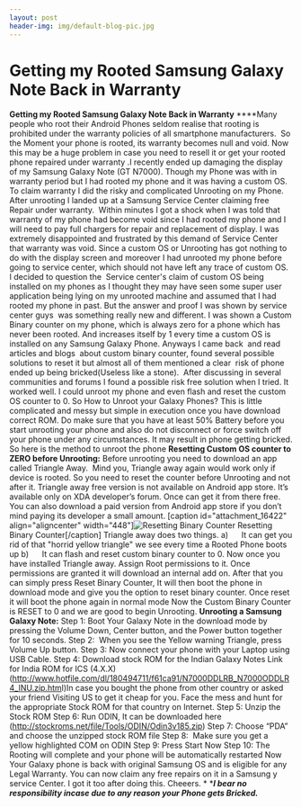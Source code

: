 ```yaml
---
layout: post
header-img: img/default-blog-pic.jpg
---
```


# Getting my Rooted Samsung Galaxy Note Back in Warranty

**Getting my Rooted Samsung Galaxy Note Back in Warranty** ****Many people who root their Android Phones seldom realise that rooting is prohibited under the warranty policies of all smartphone manufacturers.  So the Moment your phone is rooted, its warranty becomes null and void. Now this may be a huge problem in case you need to resell it or get your rooted phone repaired under warranty .I recently ended up damaging the display of my Samsung Galaxy Note (GT N7000). Though my Phone was with in warranty period but I had rooted my phone and it was having a custom OS. To claim warranty I did the risky and complicated Unrooting on my Phone. After unrooting I landed up at a Samsung Service Center claiming free Repair under warranty.  Within minutes I got a shock when I was told that warranty of my phone had become void since I had rooted my phone and I will need to pay full chargers for repair and replacement of display.  I was extremely disappointed and frustrated by this demand of Service Center that warranty was void. Since a custom OS or Unrooting has got nothing to do with the display screen and moreover I had unrooted my phone before going to service center, which should not have left any trace of custom OS. I decided to question the  Service center's claim of custom OS being installed on my phones as I thought they may have seen some super user application being lying on my unrooted machine and assumed that I had rooted my phone in past. But the answer and proof I was shown by service center guys  was something really new and different. I was shown a Custom Binary counter on my phone, which is always zero for a phone which has never been rooted. And increases itself by 1 every time a custom OS is installed on any Samsung Galaxy Phone. Anyways I came back  and read articles and blogs  about custom binary counter, found several possible solutions to reset it but almost all of them mentioned a clear  risk of phone ended up being bricked(Useless like a stone).  After discussing in several communities and forums I found a possible risk free solution when I tried. It worked well. I could unroot my phone and even flash and reset the custom OS counter to 0. So How to Unroot your Galaxy Phones? This is little complicated and messy but simple in execution once you have download correct ROM. Do make sure that you have at least 50% Battery before you start unrooting your phone and also do not disconnect or force switch off your phone under any circumstances. It may result in phone getting bricked. So here is the method to unroot the phone **Resetting Custom OS counter to ZERO before Unrooting:** Before unrooting you need to download an app called Triangle Away.  Mind you, Triangle away again would work only if device is rooted. So you need to reset the counter before Unrooting and not after it. Triangle away free version is not available on Android app store. It’s available only on XDA developer’s forum. Once can get it from there free. You can also download a paid version from Android app store if you don’t mind paying its developer a small amount. [caption id="attachment_16422" align="aligncenter" width="448"]![Resetting Binary Counter ](/wp-content/uploads/2013/03/Screenshot_2013-03-25-15-14-09.png) Resetting Binary Counter[/caption] Triangle away does two things. a)      It can get you rid of that "horrid yellow triangle" we see every time a Rooted Phone boots up b)      It can flash and reset custom binary counter to 0. Now once you have installed Triangle away. Assign Root permissions to it. Once permissions are granted it will download an internal add on. After that you can simply press Reset Binary Counter, It will then boot the phone in download mode and give you the option to reset binary counter. Once reset it will boot the phone again in normal mode Now the Custom Binary Counter is RESET to 0 and we are good to begin Unrooting. **Unrooting a Samsung Galaxy Note:** Step 1: Boot Your Galaxy Note in the download mode by pressing the Volume Down, Center button, and the Power button together for 10 seconds. Step 2:  When you see the Yellow warning Triangle, press Volume Up button. Step 3: Now connect your phone with your Laptop using USB Cable. Step 4: Download stock ROM for the Indian Galaxy Notes Link for India ROM for ICS (4.X.X) (<http://www.hotfile.com/dl/180494711/f61ca91/N7000DDLRB_N7000ODDLR4_INU.zip.htm>l)In case you bought the phone from other country or asked your friend Visiting US to get it cheap for you. Face the mess and hunt for the appropriate Stock ROM for that country on Internet. Step 5: Unzip the Stock ROM Step 6: Run ODIN, It can be downloaded here (<http://stockroms.net/file/Tools/ODIN/Odin3v185.zip>) Step 7: Choose “PDA” and choose the unzipped stock ROM file Step 8:  Make sure you get a yellow highlighted COM on ODIN Step 9: Press Start Now Step 10: The Rooting will complete and your phone will be automatically restarted Now Your Galaxy phone is back with original Samsung OS and is eligible for any Legal Warranty. You can now claim any free repairs on it in a Samsung y service Center. I got it too after doing this. Cheeers. * *_**I bear no responsibility incase due to any reason your Phone gets Bricked.**_